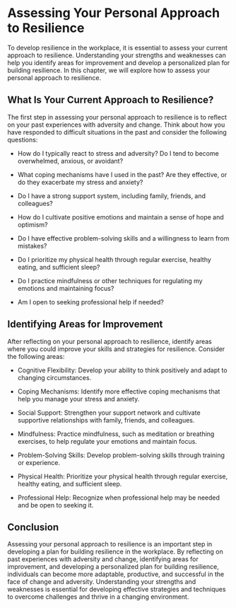 Assessing Your Personal Approach to Resilience
==============================================================================

To develop resilience in the workplace, it is essential to assess your current approach to resilience. Understanding your strengths and weaknesses can help you identify areas for improvement and develop a personalized plan for building resilience. In this chapter, we will explore how to assess your personal approach to resilience.

What Is Your Current Approach to Resilience?
--------------------------------------------

The first step in assessing your personal approach to resilience is to reflect on your past experiences with adversity and change. Think about how you have responded to difficult situations in the past and consider the following questions:

* How do I typically react to stress and adversity? Do I tend to become overwhelmed, anxious, or avoidant?

* What coping mechanisms have I used in the past? Are they effective, or do they exacerbate my stress and anxiety?

* Do I have a strong support system, including family, friends, and colleagues?

* How do I cultivate positive emotions and maintain a sense of hope and optimism?

* Do I have effective problem-solving skills and a willingness to learn from mistakes?

* Do I prioritize my physical health through regular exercise, healthy eating, and sufficient sleep?

* Do I practice mindfulness or other techniques for regulating my emotions and maintaining focus?

* Am I open to seeking professional help if needed?

Identifying Areas for Improvement
---------------------------------

After reflecting on your personal approach to resilience, identify areas where you could improve your skills and strategies for resilience. Consider the following areas:

* Cognitive Flexibility: Develop your ability to think positively and adapt to changing circumstances.

* Coping Mechanisms: Identify more effective coping mechanisms that help you manage your stress and anxiety.

* Social Support: Strengthen your support network and cultivate supportive relationships with family, friends, and colleagues.

* Mindfulness: Practice mindfulness, such as meditation or breathing exercises, to help regulate your emotions and maintain focus.

* Problem-Solving Skills: Develop problem-solving skills through training or experience.

* Physical Health: Prioritize your physical health through regular exercise, healthy eating, and sufficient sleep.

* Professional Help: Recognize when professional help may be needed and be open to seeking it.

Conclusion
----------

Assessing your personal approach to resilience is an important step in developing a plan for building resilience in the workplace. By reflecting on past experiences with adversity and change, identifying areas for improvement, and developing a personalized plan for building resilience, individuals can become more adaptable, productive, and successful in the face of change and adversity. Understanding your strengths and weaknesses is essential for developing effective strategies and techniques to overcome challenges and thrive in a changing environment.
